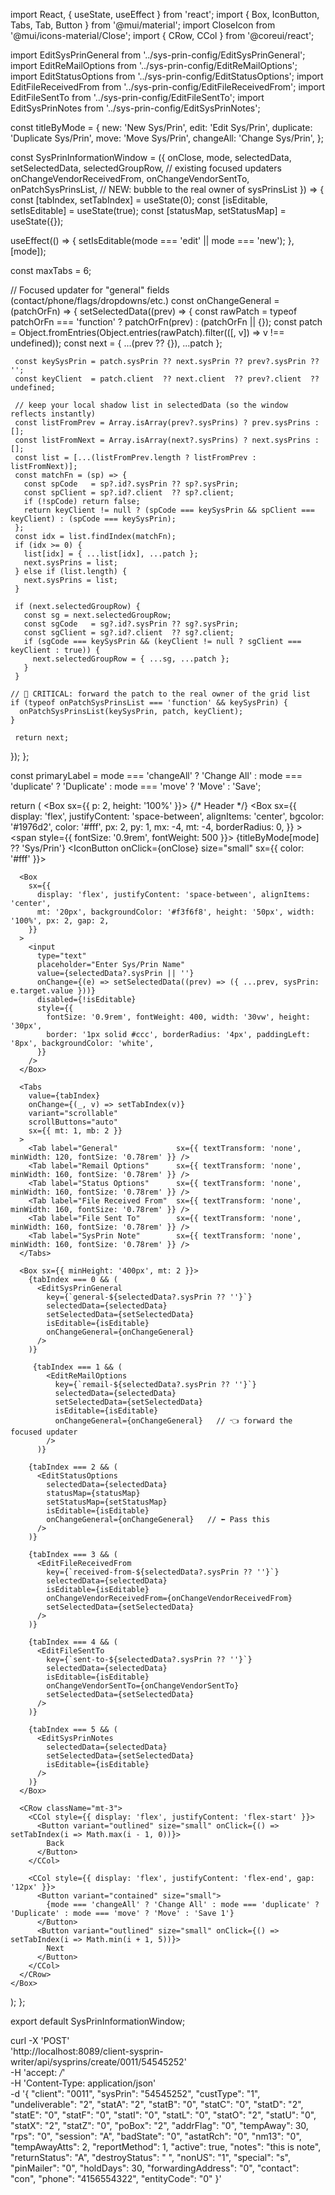 import React, { useState, useEffect } from 'react';
import { Box, IconButton, Tabs, Tab, Button } from '@mui/material';
import CloseIcon from '@mui/icons-material/Close';
import { CRow, CCol } from '@coreui/react';

import EditSysPrinGeneral   from '../sys-prin-config/EditSysPrinGeneral';
import EditReMailOptions    from '../sys-prin-config/EditReMailOptions';
import EditStatusOptions    from '../sys-prin-config/EditStatusOptions';
import EditFileReceivedFrom from '../sys-prin-config/EditFileReceivedFrom';
import EditFileSentTo       from '../sys-prin-config/EditFileSentTo';
import EditSysPrinNotes     from '../sys-prin-config/EditSysPrinNotes';

const titleByMode = {
  new: 'New Sys/Prin',
  edit: 'Edit Sys/Prin',
  duplicate: 'Duplicate Sys/Prin',
  move: 'Move Sys/Prin',
  changeAll: 'Change Sys/Prin',
};

 const SysPrinInformationWindow = ({
   onClose,
   mode,
   selectedData,
   setSelectedData,
   selectedGroupRow,
   // existing focused updaters
   onChangeVendorReceivedFrom,
   onChangeVendorSentTo,
   onPatchSysPrinsList, // NEW: bubble to the real owner of sysPrinsList
 }) => {
  const [tabIndex, setTabIndex] = useState(0);
  const [isEditable, setIsEditable] = useState(true);
  const [statusMap, setStatusMap] = useState({});

  useEffect(() => {
    setIsEditable(mode === 'edit' || mode === 'new');
  }, [mode]);

  const maxTabs = 6;

 // Focused updater for "general" fields (contact/phone/flags/dropdowns/etc.)
 const onChangeGeneral = (patchOrFn) => {
   setSelectedData((prev) => {
     const rawPatch = typeof patchOrFn === 'function' ? patchOrFn(prev) : (patchOrFn || {});
     const patch = Object.fromEntries(Object.entries(rawPatch).filter(([, v]) => v !== undefined));
     const next  = { ...(prev ?? {}), ...patch };

     const keySysPrin = patch.sysPrin ?? next.sysPrin ?? prev?.sysPrin ?? '';
     const keyClient  = patch.client  ?? next.client  ?? prev?.client  ?? undefined;

     // keep your local shadow list in selectedData (so the window reflects instantly)
     const listFromPrev = Array.isArray(prev?.sysPrins) ? prev.sysPrins : [];
     const listFromNext = Array.isArray(next?.sysPrins) ? next.sysPrins : [];
     const list = [...(listFromPrev.length ? listFromPrev : listFromNext)];
     const matchFn = (sp) => {
       const spCode   = sp?.id?.sysPrin ?? sp?.sysPrin;
       const spClient = sp?.id?.client  ?? sp?.client;
       if (!spCode) return false;
       return keyClient != null ? (spCode === keySysPrin && spClient === keyClient) : (spCode === keySysPrin);
     };
     const idx = list.findIndex(matchFn);
     if (idx >= 0) {
       list[idx] = { ...list[idx], ...patch };
       next.sysPrins = list;
     } else if (list.length) {
       next.sysPrins = list;
     }

     if (next.selectedGroupRow) {
       const sg = next.selectedGroupRow;
       const sgCode   = sg?.id?.sysPrin ?? sg?.sysPrin;
       const sgClient = sg?.id?.client  ?? sg?.client;
       if (sgCode === keySysPrin && (keyClient != null ? sgClient === keyClient : true)) {
         next.selectedGroupRow = { ...sg, ...patch };
       }
     }

    // 🔁 CRITICAL: forward the patch to the real owner of the grid list
    if (typeof onPatchSysPrinsList === 'function' && keySysPrin) {
      onPatchSysPrinsList(keySysPrin, patch, keyClient);
    }

     return next;
   });
 };

  const primaryLabel =
    mode === 'changeAll' ? 'Change All' :
    mode === 'duplicate' ? 'Duplicate' :
    mode === 'move' ? 'Move' :
    'Save';

  return (
    <Box sx={{ p: 2, height: '100%' }}>
      {/* Header */}
      <Box
        sx={{
          display: 'flex', justifyContent: 'space-between', alignItems: 'center',
          bgcolor: '#1976d2', color: '#fff', px: 2, py: 1, mx: -4, mt: -4, borderRadius: 0,
        }}
      >
        <span style={{ fontSize: '0.9rem', fontWeight: 500 }}>
          {titleByMode[mode] ?? 'Sys/Prin'}
        </span>
        <IconButton onClick={onClose} size="small" sx={{ color: '#fff' }}>
          <CloseIcon fontSize="small" />
        </IconButton>
      </Box>

      <Box
        sx={{
          display: 'flex', justifyContent: 'space-between', alignItems: 'center',
          mt: '20px', backgroundColor: '#f3f6f8', height: '50px', width: '100%', px: 2, gap: 2,
        }}
      >
        <input
          type="text"
          placeholder="Enter Sys/Prin Name"
          value={selectedData?.sysPrin || ''}
          onChange={(e) => setSelectedData((prev) => ({ ...prev, sysPrin: e.target.value }))}
          disabled={!isEditable}
          style={{
            fontSize: '0.9rem', fontWeight: 400, width: '30vw', height: '30px',
            border: '1px solid #ccc', borderRadius: '4px', paddingLeft: '8px', backgroundColor: 'white',
          }}
        />
      </Box>

      <Tabs
        value={tabIndex}
        onChange={(_, v) => setTabIndex(v)}
        variant="scrollable"
        scrollButtons="auto"
        sx={{ mt: 1, mb: 2 }}
      >
        <Tab label="General"             sx={{ textTransform: 'none', minWidth: 120, fontSize: '0.78rem' }} />
        <Tab label="Remail Options"      sx={{ textTransform: 'none', minWidth: 160, fontSize: '0.78rem' }} />
        <Tab label="Status Options"      sx={{ textTransform: 'none', minWidth: 160, fontSize: '0.78rem' }} />
        <Tab label="File Received From"  sx={{ textTransform: 'none', minWidth: 160, fontSize: '0.78rem' }} />
        <Tab label="File Sent To"        sx={{ textTransform: 'none', minWidth: 160, fontSize: '0.78rem' }} />
        <Tab label="SysPrin Note"        sx={{ textTransform: 'none', minWidth: 160, fontSize: '0.78rem' }} />
      </Tabs>

      <Box sx={{ minHeight: '400px', mt: 2 }}>
        {tabIndex === 0 && (
          <EditSysPrinGeneral
            key={`general-${selectedData?.sysPrin ?? ''}`}
            selectedData={selectedData}
            setSelectedData={setSelectedData}
            isEditable={isEditable}
            onChangeGeneral={onChangeGeneral}
          />
        )}

         {tabIndex === 1 && (
            <EditReMailOptions
              key={`remail-${selectedData?.sysPrin ?? ''}`}
              selectedData={selectedData}
              setSelectedData={setSelectedData}
              isEditable={isEditable}
              onChangeGeneral={onChangeGeneral}   // 👈 forward the focused updater
            />
          )}

        {tabIndex === 2 && (
          <EditStatusOptions
            selectedData={selectedData}
            statusMap={statusMap}
            setStatusMap={setStatusMap}
            isEditable={isEditable}
            onChangeGeneral={onChangeGeneral}   // ⬅️ Pass this
          />
        )}

        {tabIndex === 3 && (
          <EditFileReceivedFrom
            key={`received-from-${selectedData?.sysPrin ?? ''}`}
            selectedData={selectedData}
            isEditable={isEditable}
            onChangeVendorReceivedFrom={onChangeVendorReceivedFrom}
            setSelectedData={setSelectedData}
          />
        )}

        {tabIndex === 4 && (
          <EditFileSentTo
            key={`sent-to-${selectedData?.sysPrin ?? ''}`}
            selectedData={selectedData}
            isEditable={isEditable}
            onChangeVendorSentTo={onChangeVendorSentTo}
            setSelectedData={setSelectedData}
          />
        )}

        {tabIndex === 5 && (
          <EditSysPrinNotes
            selectedData={selectedData}
            setSelectedData={setSelectedData}
            isEditable={isEditable}
          />
        )}
      </Box>

      <CRow className="mt-3">
        <CCol style={{ display: 'flex', justifyContent: 'flex-start' }}>
          <Button variant="outlined" size="small" onClick={() => setTabIndex(i => Math.max(i - 1, 0))}>
            Back
          </Button>
        </CCol>

        <CCol style={{ display: 'flex', justifyContent: 'flex-end', gap: '12px' }}>
          <Button variant="contained" size="small">
            {mode === 'changeAll' ? 'Change All' : mode === 'duplicate' ? 'Duplicate' : mode === 'move' ? 'Move' : 'Save 1'}
          </Button>
          <Button variant="outlined" size="small" onClick={() => setTabIndex(i => Math.min(i + 1, 5))}>
            Next
          </Button>
        </CCol>
      </CRow>
    </Box>
  );
};

export default SysPrinInformationWindow;



curl -X 'POST' \
  'http://localhost:8089/client-sysprin-writer/api/sysprins/create/0011/54545252' \
  -H 'accept: */*' \
  -H 'Content-Type: application/json' \
  -d '{
    "client": "0011",
    "sysPrin": "54545252",
    "custType": "1",
    "undeliverable": "2",
    "statA": "2",
    "statB": "0",
    "statC": "0",
    "statD": "2",
    "statE": "0",
    "statF": "0",
    "statI": "0",
    "statL": "0",
    "statO": "2",
    "statU": "0",
    "statX": "2",
    "statZ": "0",
    "poBox": "2",
    "addrFlag": "0",
    "tempAway": 30,
    "rps": "0",
    "session": "A",
    "badState": "0",
    "astatRch": "0",
    "nm13": "0",
    "tempAwayAtts": 2,
    "reportMethod": 1,
    "active": true,
    "notes": "this is note",
    "returnStatus": "A",
    "destroyStatus": " ",
    "nonUS": "1",
    "special": "s",
    "pinMailer": "0",
    "holdDays": 30,
    "forwardingAddress": "0",
    "contact": "con",
    "phone": "4156554322",
    "entityCode": "0"
  }'





